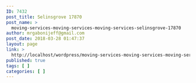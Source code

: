 ```yaml
---
ID: 7432
post_title: Selinsgrove 17870
post_name: >
  moving-services-moving-services-moving-services-selinsgrove-17870
author: mrgabonijeff@gmail.com
post_date: 2018-03-28 01:47:37
layout: page
link: >
  http://localhost/wordpress/moving-services-moving-services-moving-services-selinsgrove-17870/
published: true
tags: [ ]
categories: [ ]
---
```

